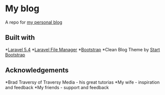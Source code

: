 # My blog

A repo for [my personal blog](blog.dmitriyklyuzov.com)

## Built with

*[Laravel 5.4](https://laravel.com)
*[Laravel File Manager](https://github.com/UniSharp/laravel-filemanager)
*[Bootstrap](http://getbootstrap.com)
*Clean Blog Theme by [Start Bootstrap](https://startbootstrap.com)

## Acknowledgements

*Brad Traversy of Traversy Media - his great tutorias
*My wife - inspiration and feedback
*My friends - support and feedback
